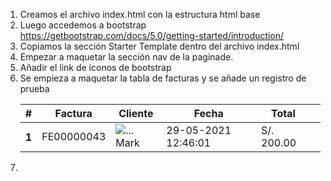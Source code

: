 1. Creamos el archivo index.html con la estructura html base
2. Luego accedemos a bootstrap https://getbootstrap.com/docs/5.0/getting-started/introduction/
3. Copiamos la sección Starter Template dentro del archivo index.html
4. Empezar a maquetar la sección nav de la paginade.
5. Añadir el link de iconos de bootstrap <link rel="stylesheet" href="https://cdn.jsdelivr.net/npm/bootstrap-icons@1.5.0/font/bootstrap-icons.css">
6. Se empieza a maquetar la tabla de facturas y se añade un registro de prueba
    <table class="table">
        <thead>
        <tr>
            <th scope="col">#</th>
            <th scope="col">Factura</th>
            <th scope="col">Cliente</th>
            <th scope="col">Fecha</th>
            <th scope="col">Total</th>
            <th></th>
        </tr>
        </thead>
        <tbody>
        <tr>
            <th scope="row">1</th>
            <td>FE00000043</td>
            <td><img src="http://lorempixel.com/30/30/" class="img-fluid rounded-circle" alt="..."> Mark</td>
            <td>29-05-2021 12:46:01</td>
            <td>S/. 200.00</td>
        </tr>
        </tbody>
    </table>
7. 
